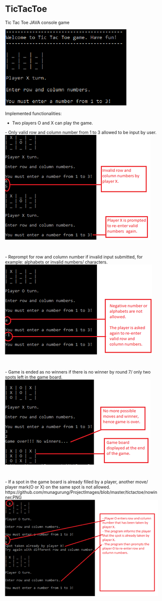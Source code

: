 # TicTacToe
Tic Tac Toe JAVA console game
<p>
  <img src="https://github.com/munagurung/ProjectImages/blob/master/tictactoe/tictactoe.PNG"/>
</p>

Implemented functionalities:

- Two players O and X can play the game.

<p>
- Only valid row and column number from 1 to 3 allowed to be input by user.
  <img src="https://github.com/munagurung/ProjectImages/blob/master/tictactoe/maxnumber.PNG"/>
</p>
<br>
<p>
- Reprompt for row and column number if invalid input submitted, for example: alphabets or invalid numbers/ characters.
  <img src="https://github.com/munagurung/ProjectImages/blob/master/tictactoe/invalidnumber.PNG"/>
</p>
<br>
<p>
- Game is ended as no winners if there is no winner by round 7/ only two spots left in the game board.
  <img src="https://github.com/munagurung/ProjectImages/blob/master/tictactoe/nowinner.PNG"/>
</p>
<br>
<p>
- If a spot in the game board is already filled by a player, another move/ player mark(O or X) on the same spot is not allowed.
https://github.com/munagurung/ProjectImages/blob/master/tictactoe/nowinner.PNG
  <img src="https://github.com/munagurung/ProjectImages/blob/master/tictactoe/noduplicate.PNG"/>
</p>
